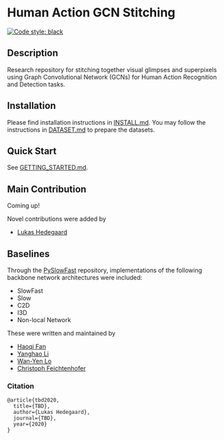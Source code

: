 # Human Action GCN Stitching
[![Code style: black](https://img.shields.io/badge/code%20style-black-000000.svg)](https://github.com/psf/black)

## Description
Research repository for stitching together visual glimpses and superpixels using Graph Convolutional Network (GCNs) for Human Action Recognition and Detection tasks.


## Installation
Please find installation instructions in [INSTALL.md](INSTALL.md). 
You may follow the instructions in [DATASET.md](slowfast/datasets/DATASET.md) to prepare the datasets.


## Quick Start
See [GETTING_STARTED.md](GETTING_STARTED.md).


## Main Contribution
Coming up!

Novel contributions were added by
- [Lukas Hedegaard](https://www.linkedin.com/in/lukashedegaard/)


## Baselines  
Through the [PySlowFast](https://github.com/facebookresearch/SlowFast) repository, implementations of the following backbone network architectures were included:
- SlowFast 
- Slow
- C2D
- I3D
- Non-local Network

These were written and maintained by 
- [Haoqi Fan](https://haoqifan.github.io/)
- [Yanghao Li](https://lyttonhao.github.io/)
- [Wan-Yen Lo](https://www.linkedin.com/in/wanyenlo/)
- [Christoph Feichtenhofer](https://feichtenhofer.github.io/)


### Citation   
```
@article{tbd2020,
  title={TBD},
  author={Lukas Hedegaard},
  journal={TBD},
  year={2020}
}
```   